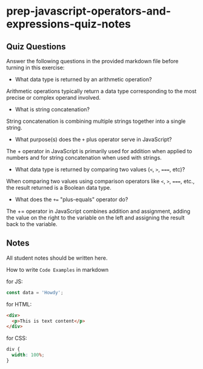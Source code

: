 # prep-javascript-operators-and-expressions-quiz-notes

## Quiz Questions

Answer the following questions in the provided markdown file before turning in this exercise:

- What data type is returned by an arithmetic operation?

Arithmetic operations typically return a data type corresponding to the most precise or complex operand involved.

- What is string concatenation?

String concatenation is combining multiple strings together into a single string.

- What purpose(s) does the `+` plus operator serve in JavaScript?

The + operator in JavaScript is primarily used for addition when applied to numbers and for string concatenation when used with strings.

- What data type is returned by comparing two values (`<`, `>`, `===`, etc)?

When comparing two values using comparison operators like `<`, `>`, `===`, etc., the result returned is a Boolean data type.

- What does the `+=` "plus-equals" operator do?

The += operator in JavaScript combines addition and assignment, adding the value on the right to the variable on the left and assigning the result back to the variable.


## Notes

All student notes should be written here.

How to write `Code Examples` in markdown

for JS:

```javascript
const data = 'Howdy';
```

for HTML:

```html
<div>
  <p>This is text content</p>
</div>
```

for CSS:

```css
div {
  width: 100%;
}
```
